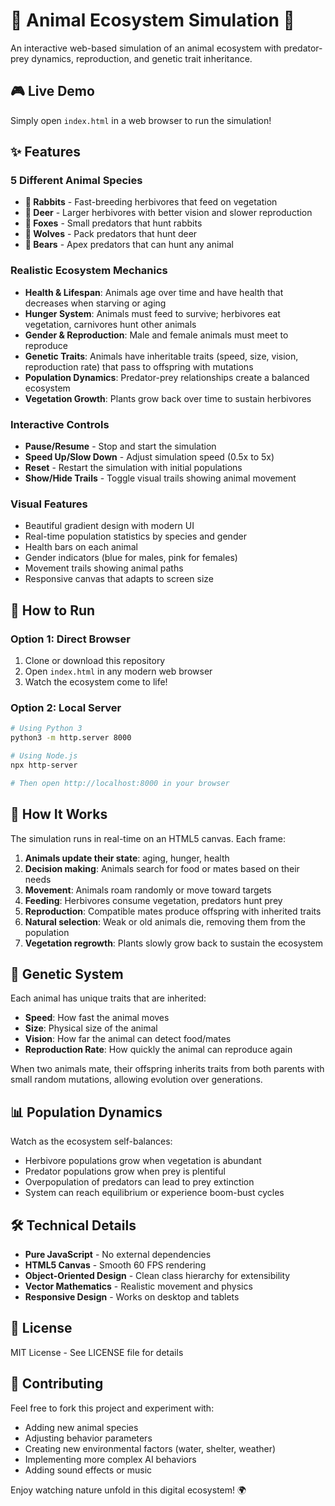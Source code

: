 # 🦊 Animal Ecosystem Simulation 🌿

An interactive web-based simulation of an animal ecosystem with predator-prey dynamics, reproduction, and genetic trait inheritance.

## 🎮 Live Demo

Simply open `index.html` in a web browser to run the simulation!

## ✨ Features

### 5 Different Animal Species
- **🐰 Rabbits** - Fast-breeding herbivores that feed on vegetation
- **🦌 Deer** - Larger herbivores with better vision and slower reproduction
- **🦊 Foxes** - Small predators that hunt rabbits
- **🐺 Wolves** - Pack predators that hunt deer
- **🐻 Bears** - Apex predators that can hunt any animal

### Realistic Ecosystem Mechanics
- **Health & Lifespan**: Animals age over time and have health that decreases when starving or aging
- **Hunger System**: Animals must feed to survive; herbivores eat vegetation, carnivores hunt other animals
- **Gender & Reproduction**: Male and female animals must meet to reproduce
- **Genetic Traits**: Animals have inheritable traits (speed, size, vision, reproduction rate) that pass to offspring with mutations
- **Population Dynamics**: Predator-prey relationships create a balanced ecosystem
- **Vegetation Growth**: Plants grow back over time to sustain herbivores

### Interactive Controls
- **Pause/Resume** - Stop and start the simulation
- **Speed Up/Slow Down** - Adjust simulation speed (0.5x to 5x)
- **Reset** - Restart the simulation with initial populations
- **Show/Hide Trails** - Toggle visual trails showing animal movement

### Visual Features
- Beautiful gradient design with modern UI
- Real-time population statistics by species and gender
- Health bars on each animal
- Gender indicators (blue for males, pink for females)
- Movement trails showing animal paths
- Responsive canvas that adapts to screen size

## 🚀 How to Run

### Option 1: Direct Browser
1. Clone or download this repository
2. Open `index.html` in any modern web browser
3. Watch the ecosystem come to life!

### Option 2: Local Server
```bash
# Using Python 3
python3 -m http.server 8000

# Using Node.js
npx http-server

# Then open http://localhost:8000 in your browser
```

## 🎯 How It Works

The simulation runs in real-time on an HTML5 canvas. Each frame:

1. **Animals update their state**: aging, hunger, health
2. **Decision making**: Animals search for food or mates based on their needs
3. **Movement**: Animals roam randomly or move toward targets
4. **Feeding**: Herbivores consume vegetation, predators hunt prey
5. **Reproduction**: Compatible mates produce offspring with inherited traits
6. **Natural selection**: Weak or old animals die, removing them from the population
7. **Vegetation regrowth**: Plants slowly grow back to sustain the ecosystem

## 🧬 Genetic System

Each animal has unique traits that are inherited:
- **Speed**: How fast the animal moves
- **Size**: Physical size of the animal
- **Vision**: How far the animal can detect food/mates
- **Reproduction Rate**: How quickly the animal can reproduce again

When two animals mate, their offspring inherits traits from both parents with small random mutations, allowing evolution over generations.

## 📊 Population Dynamics

Watch as the ecosystem self-balances:
- Herbivore populations grow when vegetation is abundant
- Predator populations grow when prey is plentiful
- Overpopulation of predators can lead to prey extinction
- System can reach equilibrium or experience boom-bust cycles

## 🛠️ Technical Details

- **Pure JavaScript** - No external dependencies
- **HTML5 Canvas** - Smooth 60 FPS rendering
- **Object-Oriented Design** - Clean class hierarchy for extensibility
- **Vector Mathematics** - Realistic movement and physics
- **Responsive Design** - Works on desktop and tablets

## 📝 License

MIT License - See LICENSE file for details

## 🤝 Contributing

Feel free to fork this project and experiment with:
- Adding new animal species
- Adjusting behavior parameters
- Creating new environmental factors (water, shelter, weather)
- Implementing more complex AI behaviors
- Adding sound effects or music

Enjoy watching nature unfold in this digital ecosystem! 🌍
